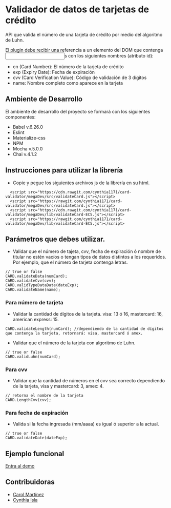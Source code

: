 # Validador de datos de tarjetas de crédito

API que valida el número de una tarjeta de crédito por medio del algoritmo de Luhn.

El plugin debe recibir una referencia a un elemento del DOM que contenga <input>s con los siguientes nombres (atributo id):

- cn (Card Number): El número de la tarjeta de crédito
- exp (Expiry Date): Fecha de expiración
- cvv (Card Verification Value): Código de validación de 3 dígitos
- name: Nombre completo como aparece en la tarjeta


## Ambiente de Desarrollo

El ambiente de desarrollo del proyecto se formará con los siguientes componentes:

- Babel v.6.26.0
- Eslint 
- Materialize-css
- NPM
- Mocha v.5.0.0
- Chai v.4.1.2

## Instrucciones para utilizar la librería

- Copie y pegue los siguientes archivos js de la librería en su html.

````
  <script src="https://cdn.rawgit.com/cynthia1171/card-validator/megaDev/src/validateCard.js"></script>
  <script src="https://rawgit.com/cynthia1171/card-validator/megaDev/src/validateCard.js"></script>
  <script src="https://cdn.rawgit.com/cynthia1171/card-validator/megaDev/lib/validateCard-EC5.js"></script>
  <script src="https://rawgit.com/cynthia1171/card-validator/megaDev/lib/validateCard-EC5.js"></script>

````

## Parámetros que debes utilizar.

- Validar que el número de tajeta, cvv, fecha de expiración ó nombre de titular no estén vacíos o tengan tipos de datos distintos a los requeridos. Por ejemplo, que el número de tarjeta contenga letras.

````
// true or false
CARD.validateData(numCard); 
CARD.validateCvv(cvv);
CARD.validTypeDataDate(dateExp);
CARD.validateName(name);
````


### Para número de tarjeta

- Validar la cantidad de dígitos de la tarjeta. visa: 13 ó 16, mastercard: 16, american express: 15.

````
CARD.validateLength(numCard); //dependiendo de la cantidad de dígitos que contenga la tarjeta, retornará: visa, mastercard ó amex. 
````

- Validar que el número de la tarjeta con algoritmo de Luhn.

````
// true or false
CARD.validLuhn(numCard);
````

### Para cvv

- Validar que la cantidad de números en el cvv sea correcto dependiendo de la tarjeta, visa y mastercard: 3, amex: 4.

````
// retorna el nombre de la tarjeta
CARD.LengthCvv(cvv);
````

### Para fecha de expiración

- Valida si la fecha ingresada (mm/aaaa) es igual ó superior a la actual.

````
// true or false
CARD.validateDate(dateExp);
````

## Ejemplo funcional

[Entra al demo](https://cynthia1171.github.io/demo/)

## Contribuidoras

- [Carol Martínez](https://github.com/cynthia1171)
- [Cynthia Isla](https://github.com/cynthia1171)

